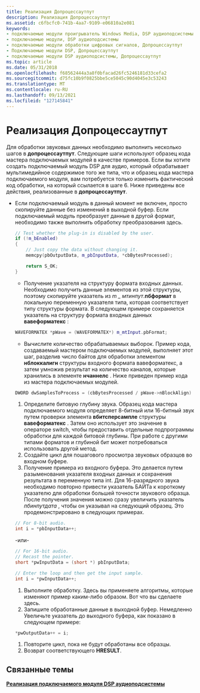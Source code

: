 ```yaml
---
title: Реализация Допроцессаутпут
description: Реализация Допроцессаутпут
ms.assetid: c6fbcfc0-741b-4aa7-9109-e06810a2e081
keywords:
- подключаемые модули проигрыватель Windows Media, DSP аудиоподсистемы
- подключаемые модули, DSP аудиоподсистемы
- подключаемые модули обработки цифровых сигналов, Допроцессаутпут
- Подключаемые модули DSP, Допроцессаутпут
- подключаемые модули DSP аудиоподсистемы, Допроцессаутпут
ms.topic: article
ms.date: 05/31/2018
ms.openlocfilehash: f68562444a3a8f0bfacad26fc5246181d33cefa2
ms.sourcegitcommit: d75fc10b9f0825bbe5ce5045c90d4045e3c53243
ms.translationtype: MT
ms.contentlocale: ru-RU
ms.lasthandoff: 09/13/2021
ms.locfileid: "127145841"
---
```

# <a name="implementing-doprocessoutput"></a>Реализация Допроцессаутпут

Для обработки звуковых данных необходимо выполнить несколько шагов в **допроцессаутпут**. Следующие шаги используют образец кода мастера подключаемых модулей в качестве примеров. Если вы хотите создать подключаемый модуль DSP для аудио, который обрабатывает мультимедийное содержимое того же типа, что и образец кода мастера подключаемого модуля, вам потребуется только изменить фактический код обработки, на который ссылается в шаге 6. Ниже приведены все действия, реализованные в **допроцессаутпут**.

-   Если подключаемый модуль в данный момент не включен, просто скопируйте данные без изменений в выходной буфер. Если подключаемый модуль преобразует данные в другой формат, необходимо также выполнить обработку преобразования здесь.

    ```C++
    // Test whether the plug-in is disabled by the user.
    if (!m_bEnabled)
    {
        // Just copy the data without changing it.
        memcpy(pbOutputData, m_pbInputData, *cbBytesProcessed);

        return S_OK;
    }
    
    ```

    

    -   Получение указателя на структуру формата входных данных. Необходимо получить данные элементов из этой структуры, поэтому скопируйте указатель из *m \_ мтинпут*.**пбформат** в локальную переменную указателя типа, которая соответствует типу структуры формата. В следующем примере сохраняется указатель на структуру формата входных данных **вавеформатекс** :

    ```C++
    WAVEFORMATEX *pWave = (WAVEFORMATEX*) m_mtInput.pbFormat;
    
    ```

    

    -   Вычислите количество обрабатываемых выборок. Пример кода, создаваемый мастером подключаемых модулей, выполняет этот шаг, разделив число байтов для обработки элементом **нблоккалигн** структуры входного формата вавеформатекс, а затем умножив результат на количество каналов, которые хранились в элементе **нчаннелс** . Ниже приведен пример кода из мастера подключаемых модулей.

    ```C++
    DWORD dwSamplesToProcess = (cbBytesProcessed / pWave->nBlockAlign) * pWave->nChannels;
    
    ```

    

    1.  Определите битовую глубину звука. Образец кода мастера подключаемого модуля определяет 8-битный или 16-битный звук путем проверки элемента **вбитсперсампле** структуры **вавеформатекс** . Затем оно использует это значение в операторе switch, чтобы предоставить отдельные подпрограммы обработки для каждой битовой глубины. При работе с другими типами форматов и глубиной бит может потребоваться использовать другой метод.
    2.  Создайте цикл для пошагового просмотра звуковых образцов во входном буфере.
    3.  Получение примера из входного буфера. Это делается путем разыменования указателя входных данных и сохранения результата в переменную типа int. Для 16-разрядного звука необходимо повторно привести указатель БАЙТа к короткому указателю для обработки большей точности звукового образца. После получения значения можно сразу увеличить указатель *пбинпутдата* , чтобы он указывал на следующий образец. Это продемонстрировано в следующих примерах.

    ```C++
    // For 8-bit audio.
    int i = *pbInputData++;  
    
    ```

    

    -или-

    ```C++
    // For 16-bit audio.
    // Recast the pointer.
    short *pwInputData = (short *) pbInputData; 

    // Enter the loop and then get the input sample.
    int i = *pwInputData++;
    
    ```

    

    1.  Выполните обработку. Здесь вы применяете алгоритмы, которые изменяют пример каким-либо образом. Вот что вы сделаете здесь.
    2.  Запишите обработанные данные в выходной буфер. Немедленно Увеличьте указатель до выходного буфера, как показано в следующем примере:

    ```C++
    *pwOutputData++ = i;
    
    ```

    

    1.  Повторите цикл, пока не будут обработаны все образцы.
    2.  Возврат соответствующего **HRESULT**.

## <a name="related-topics"></a>Связанные темы

<dl> <dt>

[**Реализация подключаемого модуля DSP аудиоподсистемы**](implementing-an-audio-dsp-plug-in.md)
</dt> </dl>

 

 




